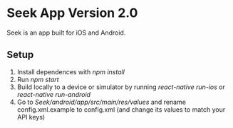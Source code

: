 # Seek App Version 2.0

Seek is an app built for iOS and Android. 

## Setup

1. Install dependences with *npm install*
2. Run *npm start*
3. Build locally to a device or simulator by running *react-native run-ios* or *react-native run-android*
4. Go to *Seek/android/app/src/main/res/values* and rename config.xml.example to config.xml (and change its values to match your API keys)

